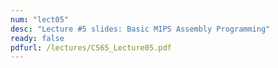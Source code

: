 ```yaml
---
num: "lect05"
desc: "Lecture #5 slides: Basic MIPS Assembly Programming"
ready: false
pdfurl: /lectures/CS65_Lecture05.pdf
---
```


